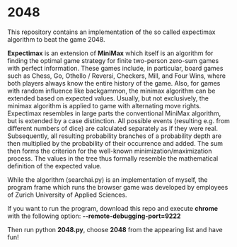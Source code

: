 # 2048

This repository contains an implementation of the so called expectimax algorithm to beat the game 2048.

<b>Expectimax</b> is an extension of <b>MiniMax</b> which itself is an algorithm for finding the optimal game strategy 
for finite two-person zero-sum games with perfect information. These games include, in particular, board 
games such as Chess, Go, Othello / Reversi, Checkers, Mill, and Four Wins, where both players always know 
the entire history of the game. Also, for games with random influence like backgammon, the minimax algorithm 
can be extended based on expected values. Usually, but not exclusively, the minimax algorithm is applied to 
game with alternating move rights. Expectimax resembles in large parts the conventional MiniMax algorithm, 
but is extended by a case distinction. All possible events (resulting e.g. from different numbers of dice) 
are calculated separately as if they were real. Subsequently, all resulting probability branches of a probability 
depth are then multiplied by the probability of their occurrence and added. The sum then forms the criterion 
for the well-known minimization/maximization process. The values in the tree thus formally resemble the 
mathematical definition of the expected value.

While the algorithm (searchai.py) is an implementation of myself, the program frame which runs the browser game 
was developed by employees of Zurich University of Applied Sciences.

If you want to run the program, download this repo and execute <b>chrome</b> with the 
following option: <b>--remote-debugging-port=9222</b>

Then run python <b>2048.py</b>, choose <b>2048</b> from the appearing list and have fun!

